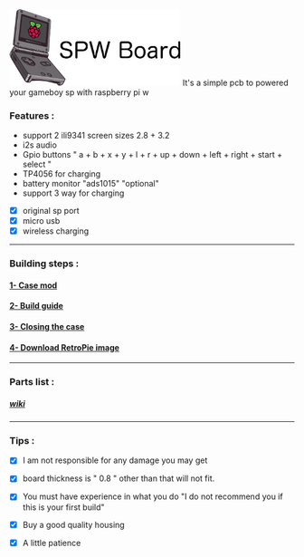 <img src="images/logo.png" width="60%">
It's a simple pcb to powered your gameboy sp with raspberry pi w


### Features :
- support 2 ili9341 screen sizes 2.8 + 3.2
- i2s audio
- Gpio buttons " a + b + x + y + l + r + up + down + left + right + start + select "
- TP4056 for charging 
- battery monitor "ads1015" "optional"
- support 3 way for charging 
- [x] original sp port
- [x] micro usb
- [x] wireless charging
-----

### Building steps :

#### [1- Case mod](https://github.com/Gameboypi/SPW/tree/master/Case%20mod)
#### [2- Build guide](https://github.com/Gameboypi/SPW/tree/master/Build%20guide)
#### [3- Closing the case](https://github.com/Gameboypi/SPW/tree/master/Closing%20the%20case)
#### [4- Download RetroPie image](https://github.com/Gameboypi/SPW/tree/master/Retropie%20image)
-----

### Parts list :
##### [wiki](https://github.com/Gameboypi/SPW/wiki)
 
-----

### Tips :
- [x] I am not responsible for any damage you may get
- [x] board thickness is " 0.8 " other than that will not fit.
- [x] You must have experience in what you do "I do not recommend you if this is your first build"
- [x] Buy a good quality housing 
- [x] A little patience

